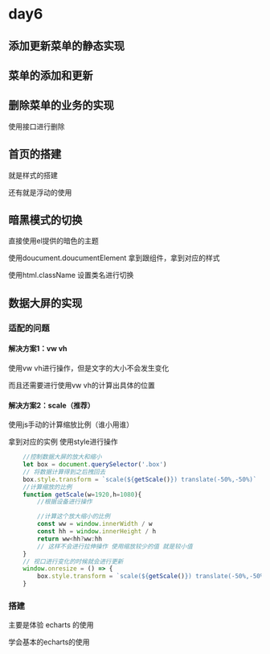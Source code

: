 # day6

## 添加更新菜单的静态实现

## 菜单的添加和更新

## 删除菜单的业务的实现

使用接口进行删除

## 首页的搭建

就是样式的搭建

还有就是浮动的使用

## 暗黑模式的切换

直接使用el提供的暗色的主题

使用doucument.doucumentElement 拿到跟组件，拿到对应的样式

使用html.className 设置类名进行切换

## 数据大屏的实现

### 适配的问题

#### 解决方案1：vw vh

使用vw vh进行操作，但是文字的大小不会发生变化

而且还需要进行使用vw vh的计算出具体的位置

#### 解决方案2：scale（推荐）

使用js手动的计算缩放比例（谁小用谁）

拿到对应的实例 使用style进行操作

```ts
    //控制数据大屏的放大和缩小
    let box = document.querySelector('.box')
    // 将数据计算得到之后拽回去
    box.style.transform = `scale(${getScale()}) translate(-50%,-50%)`
    //计算缩放的比例
    function getScale(w=1920,h=1080){
        //根据设备进行操作

        //计算这个放大缩小的比例
        const ww = window.innerWidth / w
        const hh = window.innerHeight / h
        return ww<hh?ww:hh
        // 这样不会进行拉伸操作 使用缩放较少的值 就是较小值
    } 
    // 视口进行变化的时候就会进行更新
    window.onresize = () => {
        box.style.transform = `scale(${getScale()}) translate(-50%,-50%)`
    }
```

### 搭建

主要是体验 echarts 的使用

学会基本的echarts的使用